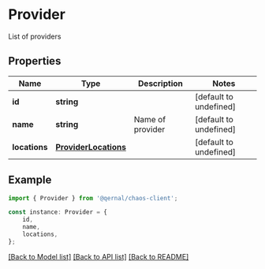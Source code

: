 # Provider

List of providers

## Properties

Name | Type | Description | Notes
------------ | ------------- | ------------- | -------------
**id** | **string** |  | [default to undefined]
**name** | **string** | Name of provider | [default to undefined]
**locations** | [**ProviderLocations**](ProviderLocations.md) |  | [default to undefined]

## Example

```typescript
import { Provider } from '@qernal/chaos-client';

const instance: Provider = {
    id,
    name,
    locations,
};
```

[[Back to Model list]](../README.md#documentation-for-models) [[Back to API list]](../README.md#documentation-for-api-endpoints) [[Back to README]](../README.md)
